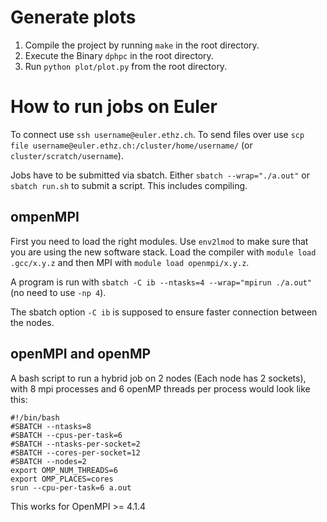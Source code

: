 # Generate plots
1. Compile the project by running `make` in the root directory.
2. Execute the Binary `dphpc` in the root directory.
3. Run `python plot/plot.py` from the root directory.


# How to run jobs on Euler

To connect use ``ssh username@euler.ethz.ch``. To send files over use ``scp file username@euler.ethz.ch:/cluster/home/username/`` (or ``cluster/scratch/username``).

Jobs have to be submitted via sbatch. Either ``sbatch --wrap="./a.out"`` or ``sbatch run.sh`` to submit a script. This includes compiling.

## ompenMPI

First you need to load the right modules. Use ``env2lmod`` to make sure that you are using the new software stack. Load the compiler with ``module load .gcc/x.y.z`` and then MPI with ``module load openmpi/x.y.z``.

A program is run with ``sbatch -C ib --ntasks=4 --wrap="mpirun ./a.out"`` (no need to use ``-np 4``).

The sbatch option ``-C ib`` is supposed to ensure faster connection between the nodes.

## openMPI and openMP

A bash script to run a hybrid job on 2 nodes (Each node has 2 sockets), with 8 mpi processes and 6 openMP threads per process would look like this:
```
#!/bin/bash
#SBATCH --ntasks=8
#SBATCH --cpus-per-task=6
#SBATCH --ntasks-per-socket=2
#SBATCH --cores-per-socket=12
#SBATCH --nodes=2
export OMP_NUM_THREADS=6
export OMP_PLACES=cores
srun --cpu-per-task=6 a.out
```
This works for OpenMPI >= 4.1.4
